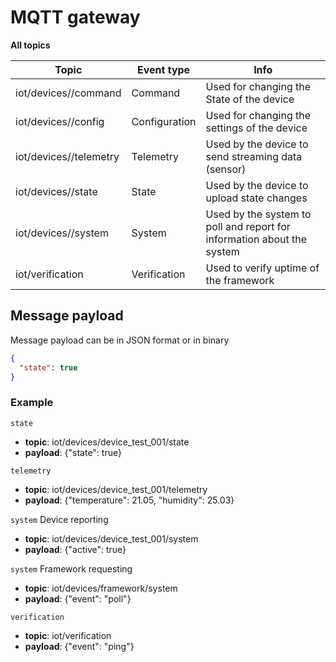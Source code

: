 # MQTT gateway

 **All topics**

| Topic                             | Event type    | Info                                         |
|-----------------------------------|---------------|----------------------------------------------|
| iot/devices/<device-id>/command   | Command       | Used for changing the State of the device |
| iot/devices/<device-id>/config    | Configuration | Used for changing the settings of the device |
| iot/devices/<device-id>/telemetry | Telemetry     | Used by the device to send streaming data (sensor) |    
| iot/devices/<device-id>/state     | State         | Used by the device to upload state changes |
| iot/devices/<device-id>/system    | System        | Used by the system to poll and report for information about the system |  
| iot/verification                  | Verification  | Used to verify uptime of the framework |
## Message payload
Message payload can be in JSON format or in binary
```json
{
  "state": true
}
```

### Example
`state`
- **topic**: iot/devices/device_test_001/state
- **payload**: {"state": true}

`telemetry`
- **topic**: iot/devices/device_test_001/telemetry
- **payload**: {"temperature": 21.05, "humidity": 25.03}

`system` Device reporting
- **topic**: iot/devices/device_test_001/system
- **payload**: {"active": true}

`system` Framework requesting
- **topic**: iot/devices/framework/system
- **payload**: {"event": "poll"}

`verification`
- **topic**: iot/verification
- **payload**: {"event": "ping"}

